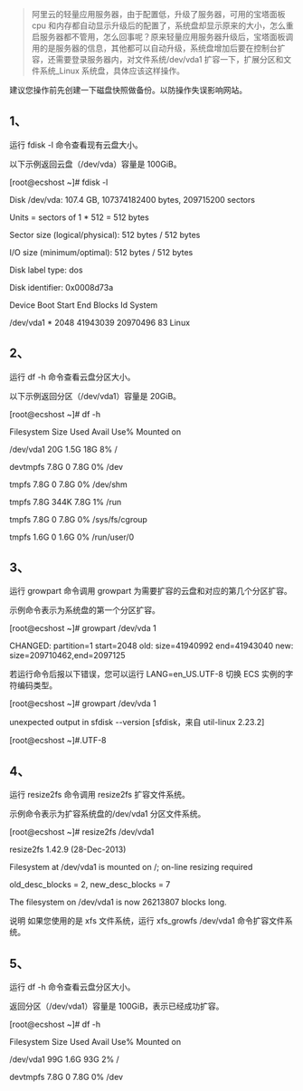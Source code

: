 > 阿里云的轻量应用服务器，由于配置低，升级了服务器，可用的宝塔面板 cpu 和内存都自动显示升级后的配置了，系统盘却显示原来的大小，怎么重启服务器都不管用，怎么回事呢？原来轻量应用服务器升级后，宝塔面板调用的是服务器的信息，其他都可以自动升级，系统盘增加后要在控制台扩容，还需要登录服务器内，对文件系统/dev/vda1 扩容一下，扩展分区和文件系统_Linux 系统盘，具体应该这样操作。

  

建议您操作前先创建一下磁盘快照做备份。以防操作失误影响网站。

  

## 1、

  

运行 fdisk -l 命令查看现有云盘大小。

  

以下示例返回云盘（/dev/vda）容量是 100GiB。

  

[root@ecshost ~]# fdisk -l

  

Disk /dev/vda: 107.4 GB, 107374182400 bytes, 209715200 sectors

  

Units = sectors of 1 * 512 = 512 bytes

  

Sector size (logical/physical): 512 bytes / 512 bytes

  

I/O size (minimum/optimal): 512 bytes / 512 bytes

  

Disk label type: dos

  

Disk identifier: 0x0008d73a

  

Device Boot Start End Blocks Id System

  

/dev/vda1 * 2048 41943039 20970496 83 Linux

  

## 2、

  

运行 df -h 命令查看云盘分区大小。

  

以下示例返回分区（/dev/vda1）容量是 20GiB。

  

[root@ecshost ~]# df -h

  

Filesystem Size Used Avail Use% Mounted on

  

/dev/vda1 20G 1.5G 18G 8% /

  

devtmpfs 7.8G 0 7.8G 0% /dev

  

tmpfs 7.8G 0 7.8G 0% /dev/shm

  

tmpfs 7.8G 344K 7.8G 1% /run

  

tmpfs 7.8G 0 7.8G 0% /sys/fs/cgroup

  

tmpfs 1.6G 0 1.6G 0% /run/user/0

  

## 3、

  

运行 growpart <DeviceName> <PartionNumber>命令调用 growpart 为需要扩容的云盘和对应的第几个分区扩容。

  

示例命令表示为系统盘的第一个分区扩容。

  

[root@ecshost ~]# growpart /dev/vda 1

  

CHANGED: partition=1 start=2048 old: size=41940992 end=41943040 new: size=209710462,end=2097125

  

若运行命令后报以下错误，您可以运行 LANG=en_US.UTF-8 切换 ECS 实例的字符编码类型。

  

[root@ecshost ~]# growpart /dev/vda 1

  

unexpected output in sfdisk --version [sfdisk，来自 util-linux 2.23.2]

  

[root@ecshost ~]#.UTF-8

  

## 4、

  

运行 resize2fs <PartitionName>命令调用 resize2fs 扩容文件系统。

  

示例命令表示为扩容系统盘的/dev/vda1 分区文件系统。

  

[root@ecshost ~]# resize2fs /dev/vda1

  

resize2fs 1.42.9 (28-Dec-2013)

  

Filesystem at /dev/vda1 is mounted on /; on-line resizing required

  

old_desc_blocks = 2, new_desc_blocks = 7

  

The filesystem on /dev/vda1 is now 26213807 blocks long.

  

说明 如果您使用的是 xfs 文件系统，运行 xfs_growfs /dev/vda1 命令扩容文件系统。

  

## 5、

  

运行 df -h 命令查看云盘分区大小。

  

返回分区（/dev/vda1）容量是 100GiB，表示已经成功扩容。

  

[root@ecshost ~]# df -h

  

Filesystem Size Used Avail Use% Mounted on

  

/dev/vda1 99G 1.6G 93G 2% /

  

devtmpfs 7.8G 0 7.8G 0% /dev
<!--stackedit_data:
eyJoaXN0b3J5IjpbMTQ2Nzk4NzI0XX0=
-->